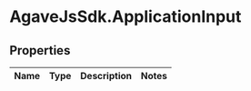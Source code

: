 # AgaveJsSdk.ApplicationInput

## Properties
Name | Type | Description | Notes
------------ | ------------- | ------------- | -------------


